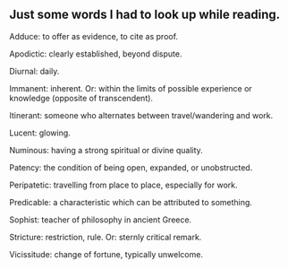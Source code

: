 ## Just some words I had to look up while reading.

Adduce: to offer as evidence, to cite as proof.

Apodictic: clearly established, beyond dispute.

Diurnal: daily.

Immanent: inherent. Or: within the limits of possible experience or knowledge (opposite of transcendent).

Itinerant: someone who alternates between travel/wandering and work.

Lucent: glowing.

Numinous: having a strong spiritual or divine quality.

Patency: the condition of being open, expanded, or unobstructed.

Peripatetic: travelling from place to place, especially for work.

Predicable: a characteristic which can be attributed to something.

Sophist: teacher of philosophy in ancient Greece.

Stricture: restriction, rule. Or: sternly critical remark.

Vicissitude: change of fortune, typically unwelcome.
